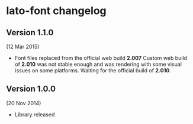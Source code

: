 # lato-font changelog

## Version 1.1.0
(12 Mar 2015)

- Font files replaced from the official web build **2.007**
  Custom web build of **2.010** was not stable enough and was rendering
  with some visual issues on some platforms.
  Waiting for the official build of **2.010**.

## Version 1.0.0
(20 Nov 2014)

- Library released
